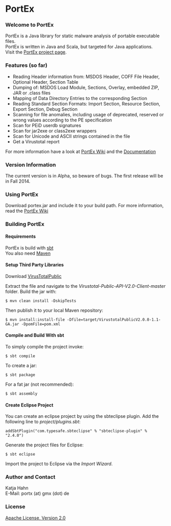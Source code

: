 PortEx
======

### Welcome to PortEx

PortEx is a Java library for static malware analysis of portable executable files.  
PortEx is written in Java and Scala, but targeted for Java applications.  
Visit the [PortEx project page](http://katjahahn.github.io/PortEx/).

### Features (so far)

* Reading Header information from: MSDOS Header, COFF File Header, Optional Header, Section Table
* Dumping of: MSDOS Load Module, Sections, Overlay, embedded ZIP, JAR or .class files
* Mapping of Data Directory Entries to the corresponding Section
* Reading Standard Section Formats: Import Section, Resource Section, Export Section, Debug Section
* Scanning for file anomalies, including usage of deprecated, reserved or wrong values according to the PE specification
* Scan for PEiD userdb signatures
* Scan for jar2exe or class2exe wrappers
* Scan for Unicode and ASCII strings contained in the file
* Get a Virustotal report

For more information have a look at [PortEx Wiki](https://github.com/katjahahn/PortEx/wiki) and the [Documentation](http://katjahahn.github.io/PortEx/javadocs/)

### Version Information

The current version is in Alpha, so beware of bugs.
The first release will be in Fall 2014.

### Using PortEx

Download portex.jar and include it to your build path. For more information, read the [PortEx Wiki](https://github.com/katjahahn/PortEx/wiki)

### Building PortEx

#### Requirements

PortEx is build with [sbt](http://www.scala-sbt.org)  
You also need [Maven](https://maven.apache.org/)

#### Setup Third Party Libraries

Download [VirusTotalPublic](https://github.com/kdkanishka/Virustotal-Public-API-V2.0-Client/archive/master.zip)

Extract the file and navigate to the *Virustotal-Public-API-V2.0-Client-master* folder. Build the jar with:

```
$ mvn clean install -DskipTests
```

Then publish it to your local Maven repository:

```
$ mvn install:install-file -Dfile=target/VirustotalPublicV2.0.0-1.1-GA.jar -DpomFile=pom.xml
```

#### Compile and Build With sbt

To simply compile the project invoke:

```
$ sbt compile
```

To create a jar: 

```
$ sbt package
```

For a fat jar (not recommended):

```
$ sbt assembly
```

#### Create Eclipse Project

You can create an eclipse project by using the sbteclipse plugin.
Add the following line to *project/plugins.sbt*:

```
addSbtPlugin("com.typesafe.sbteclipse" % "sbteclipse-plugin" % "2.4.0")
```

Generate the project files for Eclipse:

```
$ sbt eclipse
```

Import the project to Eclipse via the *Import Wizard*.

### Author and Contact
Katja Hahn  
E-Mail: portx (at) gmx (dot) de

### License
[Apache License, Version 2.0](https://github.com/katjahahn/PortEx/blob/master/LICENSE)
